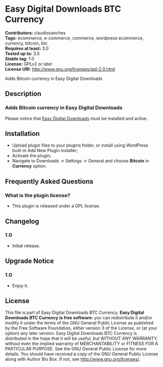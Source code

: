 # Easy Digital Downloads BTC Currency #
**Contributors:** claudiosanches  
**Tags:** ecommerce, e-commerce, commerce, wordpress ecommerce, currency, bitcoin, btc  
**Requires at least:** 3.0  
**Tested up to:** 3.5  
**Stable tag:** 1.0  
**License:** GPLv2 or later  
**License URI:** http://www.gnu.org/licenses/gpl-2.0.html  

Adds Bitcoin currency in Easy Digital Downloads

## Description ##

### Adds Bitcoin currency in Easy Digital Downloads ###

Please notice that [Easy Digital Downloads](http://wordpress.org/extend/plugins/easy-digital-downloads/) must be installed and active.

## Installation ##

* Upload plugin files to your plugins folder, or install using WordPress built-in Add New Plugin installer;
* Activate the plugin;
* Navigate to Downloads -> Settings -> General and choose **Bitcoin** in **Currency** option.

## Frequently Asked Questions ##

### What is the plugin license? ###

* This plugin is released under a GPL license.

## Changelog ##

### 1.0 ###

* Initial release.

## Upgrade Notice ##

### 1.0 ###

* Enjoy it.

## License ##

This file is part of Easy Digital Downloads BTC Currency.
**Easy Digital Downloads BTC Currency is free software:** you can redistribute it and/or modify it under the terms of the GNU General Public License as published  
by the Free Software Foundation, either version 3 of the License, or (at your option) any later version.
Easy Digital Downloads BTC Currency is distributed in the hope that it will be useful, but WITHOUT ANY WARRANTY; without even the implied warranty of
MERCHANTABILITY or FITNESS FOR A PARTICULAR PURPOSE. See the GNU General Public License for more details.
You should have received a copy of the GNU General Public License along with Author Bio Box. If not, see <http://www.gnu.org/licenses/>.
